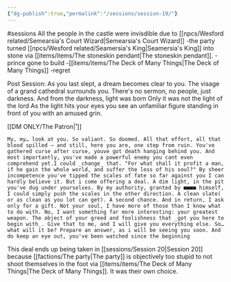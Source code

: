 ```yaml
---
{"dg-publish":true,"permalink":"/sessions/session-19/"}
---
```


#sessions
All the people in the castle were invisdible due to [[npcs/Wesford related/Semearsia's Court Wizard\|Semearsia's Court Wizard]]
-the party turned [[npcs/Wesford related/Seamersia's King\|Seamersia's King]] into stone via [[items/items/The stoneskin pendant\|The stoneskin pendant]]. 
-prince gone to build 
-[[items/items/The Deck of Many Things\|The Deck of Many Things]] 
-regret


Post Session:
As you last slept, a dream becomes clear to you. The visage of a grand cathedral surrounds you. There's no sermon, no people, just darkness.
And from the darkness, light was born
Only it was not the light of the lord
As the light hits your eyes you see an unfamiliar figure standing in front of you with an amused grin.

[[DM ONLY/The Patron\|¹]]
    
    My, my… look at you. So valiant. So doomed. All that effort, all that blood spilled — and still, here you are, one step from ruin. You've gathered curse after curse, youve got death hanging behind you. And most importantly, you've made a powerful enemy you cant even comprehend yet.I could _change_ that. "For what shall it profit a man, if he gain the whole world, and suffer the loss of his soul?" By sheer incompetence you've tipped the scales of fate so far against you I can hardly believe it. But i come offering a deal. A dim light, in the pit you've dug under yourselves. By my authority, granted by ■■■■ himself, I could simply push the scales in the other direction. A clean slate( or as clean as you lot can get). A second chance. And in return, I ask only for a gift. Not your soul, I have more of those than I know what to do with. No, I want something far more interesting: your greatest weapon. The object of your greed and foolishness that _got you here to begin with_. Give that to me, and I will give you everything else. So… what will it be? Prepare an answer, as i will be seeing you soon. And do keep an eye out, you've been watched since the beginning

This deal ends up being taken in [[sessions/Session 20\|Session 20]] because [[factions/The party\|The party]] is objectively too stupid to not shoot themselves in the foot via [[items/items/The Deck of Many Things\|The Deck of Many Things]]. It was their own choice.
